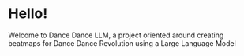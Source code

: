 # Hello! 
Welcome to Dance Dance LLM, a project oriented around creating beatmaps for Dance Dance Revolution using a Large Language Model
